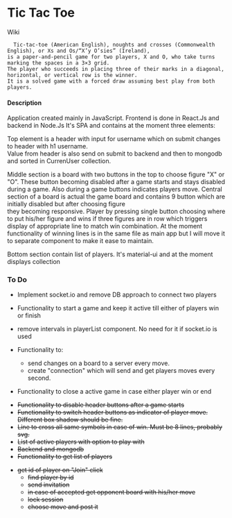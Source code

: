 # Tic Tac Toe

Wiki

```
  Tic-tac-toe (American English), noughts and crosses (Commonwealth English), or Xs and Os/“X’y O’sies” (Ireland),
is a paper-and-pencil game for two players, X and O, who take turns marking the spaces in a 3×3 grid.
The player who succeeds in placing three of their marks in a diagonal, horizontal, or vertical row is the winner.
It is a solved game with a forced draw assuming best play from both players.
```

#### Description

Application created mainly in JavaScript. Frontend is done in React.Js and backend in Node.Js
It's SPA and contains at the moment three elements:

Top element is a header with input for username which on submit changes to header with h1 username.\
Value from header is also send on submit to backend and then to mongodb and sorted in CurrenUser collection.

Middle section is a board with two buttons in the top to choose figure "X" or "O". These button becoming disabled after a game starts and stays disabled during a game. Also during a game buttons indicates players move.
Central section of a board is actual the game board and contains 9 button which are initially disabled but after choosing figure\
they becoming responsive. Player by pressing single button choosing where to put his/her figure and wins if three figures are in row which triggers display of appropriate line to match win combination.
At the moment functionality of winning lines is in the same file as main app but I will move it to separate component to make it ease to maintain.

Bottom section contain list of players. It's material-ui and at the moment displays collection

### To Do

- Implement socket.io and remove DB approach to connect two players
- Functionality to start a game and keep it active till either of players win or finish
- remove intervals in playerList component. No need for it if socket.io is used

- Functionality to:
  - send changes on a board to a server every move.
  - create "connection" which will send and get players moves every second.
- Functionality to close a active game in case either player win or end

* <s>Functionality to disable header buttons after a game starts
* Functionality to switch header buttons as indicator of player move. Different box shadow should be fine.
* Line to cross all same symbols in case of win. Must be 8 lines, probably svg.
* List of active players with option to play with
* Backend and mongodb
* Functionality to get list of players

- get id of player on "Join" click
  - find player by id
  - send invitation
  - in case of accepted get opponent board with his/her move
  - lock session
  - choose move and post it</s>
